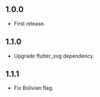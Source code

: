 ## 1.0.0

* First release.

## 1.1.0

* Upgrade flutter_svg dependency.

## 1.1.1

* Fix Bolivian flag.
